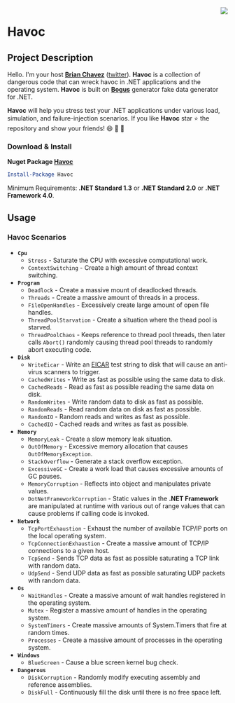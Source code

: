 <img src="https://raw.githubusercontent.com/bchavez/Havoc/master/Docs/logo.png" align='right' />

Havoc
======================

Project Description
-------------------
Hello. I'm your host **[Brian Chavez](https://github.com/bchavez)** ([twitter](https://twitter.com/bchavez)). **Havoc** is a collection of dangerous code that can wreck havoc in .NET applications and the operating system. **Havoc** is built on [**Bogus**][1] generator fake data generator for .NET. 

**Havoc** will help you stress test your .NET applications under various load, simulation, and failure-injection scenarios. If you like **Havoc** star :star: the repository and show your friends! :smile: :dizzy: :muscle: 


### Download & Install
**Nuget Package [Havoc](https://www.nuget.org/packages/Havoc/)**

```powershell
Install-Package Havoc
```
Minimum Requirements: **.NET Standard 1.3** or **.NET Standard 2.0** or **.NET Framework 4.0**.

Usage
-----
### Havoc Scenarios

* **`Cpu`** 
	* `Stress` - Saturate the CPU with excessive computational work.
	* `ContextSwitching` - Create a high amount of thread context switching.
* **`Program`**
  	* `Deadlock` - Create a massive mount of deadlocked threads.
  	* `Threads` - Create a massive amount of threads in a process.
  	* `FileOpenHandles` - Excessively create large amount of open file handles.
  	* `ThreadPoolStarvation` - Create a situation where the thead pool is starved.
	* `ThreadPoolChaos` - Keeps reference to thread pool threads, then later calls `Abort()` randomly causing thread pool threads to randomly abort executing code.
* **`Disk`**
 	* `WriteEicar` - Write an [EICAR][2] test string to disk that will cause an anti-virus scanners to trigger.
	* `CachedWrites` - Write as fast as possible using the same data to disk.
	* `CachedReads` - Read as fast as possible reading the same data on disk. 
	* `RandomWrites` - Write random data to disk as fast as possible.
	* `RandomReads` - Read random data on disk as fast as possible.
	* `RandomIO` - Random reads and writes as fast as possible.
	* `CachedIO` - Cached reads and writes as fast as possible. 
* **`Memory`**
  	* `MemoryLeak` - Create a slow memory leak situation.
  	* `OutOfMemory` - Excessive memory allocation that causes `OutOfMemoryException`.
  	* `StackOverflow` - Generate a stack overflow exception.
  	* `ExcessiveGC` - Create a work load that causes excessive amounts of GC pauses.
  	* `MemoryCorruption` - Reflects into object and manipulates private values.
    * `DotNetFrameworkCorruption` - Static values in the **.NET Framework** are manipulated at runtime with various out of range values that can cause problems if calling code is invoked.
* **`Network`**
    * `TcpPortExhaustion` - Exhaust the number of available TCP/IP ports on the local operating system.
    * `TcpConnectionExhaustion` - Create a massive amount of TCP/IP connections to a given host.
    * `TcpSend` - Sends TCP data as fast as possible saturating a TCP link with random data.
    * `UdpSend` - Send UDP data as fast as possible saturating UDP packets with random data. 
* **`Os`**
    * `WaitHandles` - Create a massive amount of wait handles registered in the operating system.
    * `Mutex` - Register a massive amount of handles in the operating system.
    * `SystemTimers` - Create massive amounts of System.Timers that fire at random times.
    * `Processes` - Create a massive amount of processes in the operating system.
* **`Windows`**
    * `BlueScreen` - Cause a blue screen kernel bug check.
* **`Dangerous`**
	* `DiskCorruption` - Randomly modify executing assembly and reference assemblies.
	* `DiskFull` - Continuously fill the disk until there is no free space left.




[1]:https://www.nuget.org/packages/Bogus/
[2]:https://en.wikipedia.org/wiki/EICAR_test_file